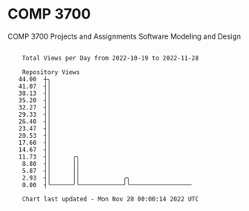 # COMP 3700
COMP 3700 Projects and Assignments
Software Modeling and Design

```

    Total Views per Day from 2022-10-19 to 2022-11-28

    Repository Views
   44.00  ┼╮
   41.07  ┤│
   38.13  ┤│
   35.20  ┤│
   32.27  ┤│
   29.33  ┤│
   26.40  ┤│
   23.47  ┤│
   20.53  ┤│
   17.60  ┤│
   14.67  ┤│
   11.73  ┤│      ╭╮
    8.80  ┤│      ││
    5.87  ┤│      ││
    2.93  ┤│      ││            ╭╮
    0.00  ┤╰──────╯╰────────────╯╰─────────────────

    Chart last updated - Mon Nov 28 00:00:14 2022 UTC
    
```
